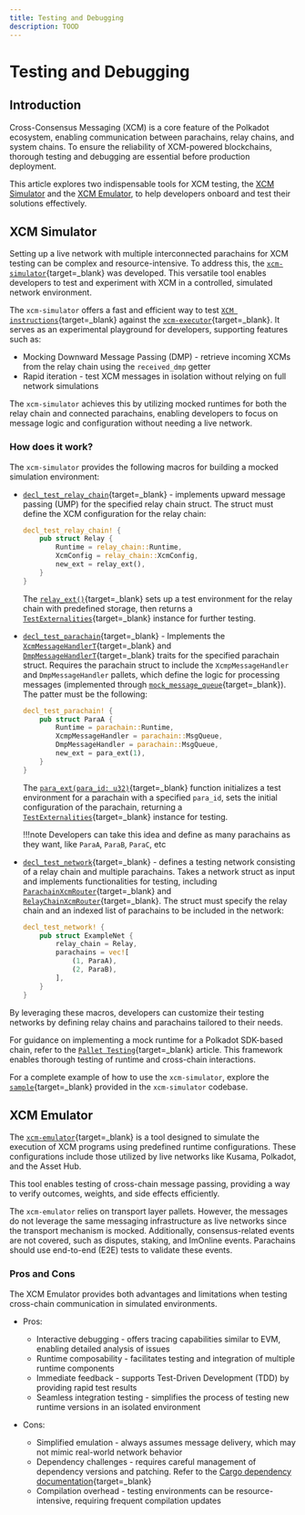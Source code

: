 ```yaml
---
title: Testing and Debugging
description: TOOD
---
```


# Testing and Debugging

## Introduction

Cross-Consensus Messaging (XCM) is a core feature of the Polkadot ecosystem, enabling communication between parachains, relay chains, and system chains. To ensure the reliability of XCM-powered blockchains, thorough testing and debugging are essential before production deployment.

This article explores two indispensable tools for XCM testing, the [XCM Simulator](#xcm-simulator) and  the [XCM Emulator](#xcm-emulator), to help developers onboard and test their solutions effectively.

## XCM Simulator

Setting up a live network with multiple interconnected parachains for XCM testing can be complex and resource-intensive. To address this, the [`xcm-simulator`](https://github.com/paritytech/polkadot-sdk/tree/master/polkadot/xcm/xcm-simulator){target=\_blank} was developed. This versatile tool enables developers to test and experiment with XCM in a controlled, simulated network environment.

The `xcm-simulator` offers a fast and efficient way to test [`XCM instructions`](https://github.com/polkadot-fellows/xcm-format?tab=readme-ov-file#5-the-xcvm-instruction-set){target=\_blank} against the [`xcm-executor`](https://paritytech.github.io/polkadot-sdk/master/staging_xcm_executor/index.html){target=\_blank}. It serves as an experimental playground for developers, supporting features such as:

- Mocking Downward Message Passing (DMP) - retrieve incoming XCMs from the relay chain using the `received_dmp` getter
- Rapid iteration - test XCM messages in isolation without relying on full network simulations

The `xcm-simulator` achieves this by utilizing mocked runtimes for both the relay chain and connected parachains, enabling developers to focus on message logic and configuration without needing a live network.

### How does it work?

The `xcm-simulator` provides the following macros for building a mocked simulation environment:

- [`decl_test_relay_chain`](https://github.com/paritytech/polkadot-sdk/blob/master/polkadot/xcm/xcm-simulator/src/lib.rs#L110C14-L110C35){target=\_blank} - implements upward message passing (UMP) for the specified relay chain struct. The struct must define the XCM configuration for the relay chain:

    ```rust
    decl_test_relay_chain! {
        pub struct Relay {
            Runtime = relay_chain::Runtime,
            XcmConfig = relay_chain::XcmConfig,
            new_ext = relay_ext(),
        }
    }
    ```

    The [`relay_ext()`](https://github.com/paritytech/polkadot-sdk/blob/master/polkadot/xcm/xcm-simulator/example/src/lib.rs#L117C1-L139C2){target=\_blank} sets up a test environment for the relay chain with predefined storage, then returns a [`TestExternalities`](https://paritytech.github.io/polkadot-sdk/master/polkadot_sdk_frame/testing_prelude/type.TestExternalities.html){target=\_blank} instance for further testing. 


- [`decl_test_parachain`](https://github.com/paritytech/polkadot-sdk/blob/master/polkadot/xcm/xcm-simulator/src/lib.rs#L180){target=\_blank} - Implements the [`XcmMessageHandlerT`](https://paritytech.github.io/polkadot-sdk/master/xcm_simulator/trait.XcmpMessageHandlerT.html){target=\_blank} and [`DmpMessageHandlerT`](https://paritytech.github.io/polkadot-sdk/master/xcm_simulator/trait.DmpMessageHandlerT.html){target=\_blank} traits for the specified parachain struct. Requires the parachain struct to include the `XcmpMessageHandler` and `DmpMessageHandler` pallets, which define the logic for processing messages (implemented through [`mock_message_queue`](https://paritytech.github.io/polkadot-sdk/master/xcm_simulator/mock_message_queue/index.html){target=\_blank}). The patter must be the following: 

    ```rust
    decl_test_parachain! {
        pub struct ParaA {
            Runtime = parachain::Runtime,
            XcmpMessageHandler = parachain::MsgQueue,
            DmpMessageHandler = parachain::MsgQueue,
            new_ext = para_ext(1),
        }
    }
    ```

    The [`para_ext(para_id: u32)`](https://github.com/paritytech/polkadot-sdk/blob/master/polkadot/xcm/xcm-simulator/example/src/lib.rs#L97C1-L115C2){target=\_blank} function initializes a test environment for a parachain with a specified `para_id`, sets the initial configuration of the parachain, returning a [`TestExternalities`](https://paritytech.github.io/polkadot-sdk/master/polkadot_sdk_frame/testing_prelude/type.TestExternalities.html){target=\_blank} instance for testing.

    !!!note
        Developers can take this idea and define as many parachains as they want, like `ParaA`, `ParaB`, `ParaC`, etc

- [`decl_test_network`](https://github.com/paritytech/polkadot-sdk/blob/master/polkadot/xcm/xcm-simulator/src/lib.rs#L292){target=\_blank} - defines a testing network consisting of a relay chain and multiple parachains. Takes a network struct as input and implements functionalities for testing, including [`ParachainXcmRouter`](https://paritytech.github.io/polkadot-sdk/master/xcm_simulator_example/struct.ParachainXcmRouter.html){target=\_blank} and [`RelayChainXcmRouter`](https://paritytech.github.io/polkadot-sdk/master/xcm_simulator_example/struct.RelayChainXcmRouter.html){target=\_blank}. The struct must specify the relay chain and an indexed list of parachains to be included in the network:

    ```rust
    decl_test_network! {
        pub struct ExampleNet {
            relay_chain = Relay,
            parachains = vec![
                (1, ParaA),
                (2, ParaB),
            ],
        }
    }
    ```

By leveraging these macros, developers can customize their testing networks by defining relay chains and parachains tailored to their needs.

For guidance on implementing a mock runtime for a Polkadot SDK-based chain, refer to the [`Pallet Testing`](/develop/blockchains/custom-blockchains/pallet-testing.md){target=\_blank} article. This framework enables thorough testing of runtime and cross-chain interactions.

For a complete example of how to use the `xcm-simulator`, explore the [`sample`](https://github.com/paritytech/polkadot-sdk/tree/master/polkadot/xcm/xcm-simulator/example){target=\_blank} provided in the `xcm-simulator` codebase.


## XCM Emulator

The [`xcm-emulator`](https://github.com/paritytech/polkadot-sdk/tree/master/cumulus/xcm/xcm-emulator){target=\_blank} is a tool designed to simulate the execution of XCM programs using predefined runtime configurations. These configurations include those utilized by live networks like Kusama, Polkadot, and the Asset Hub.

This tool enables testing of cross-chain message passing, providing a way to verify outcomes, weights, and side effects efficiently.

The `xcm-emulator` relies on transport layer pallets. However, the messages do not leverage the same messaging infrastructure as live networks since the transport mechanism is mocked. Additionally, consensus-related events are not covered, such as disputes, staking, and ImOnline events. Parachains should use end-to-end (E2E) tests to validate these events.

### Pros and Cons

The XCM Emulator provides both advantages and limitations when testing cross-chain communication in simulated environments.

- Pros:
    - Interactive debugging - offers tracing capabilities similar to EVM, enabling detailed analysis of issues
    - Runtime composability - facilitates testing and integration of multiple runtime components
    - Immediate feedback - supports Test-Driven Development (TDD) by providing rapid test results
    - Seamless integration testing - simplifies the process of testing new runtime versions in an isolated environment

- Cons:
    - Simplified emulation - always assumes message delivery, which may not mimic real-world network behavior
    - Dependency challenges - requires careful management of dependency versions and patching. Refer to the [Cargo dependency documentation](https://doc.rust-lang.org/cargo/reference/overriding-dependencies.html){target=\_blank}
    - Compilation overhead - testing environments can be resource-intensive, requiring frequent compilation updates









